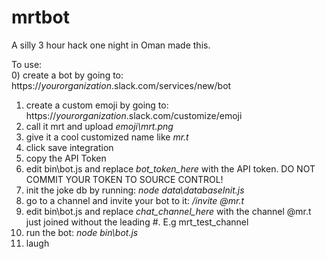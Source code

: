 # mrtbot  
  
A silly 3 hour hack one night in Oman made this.  
  
To use:  
0) create a bot by going to: https://_yourorganization_.slack.com/services/new/bot   
1) create a custom emoji by going to: https://_yourorganization_.slack.com/customize/emoji
2) call it mrt and upload _emoji\mrt.png_  
3) give it a cool customized name like _mr.t_ 
4) click save integration  
5) copy the API Token  
6) edit bin\bot.js and replace _bot_token_here_ with the API token. DO NOT COMMIT YOUR TOKEN TO SOURCE CONTROL!  
7) init the joke db by running: _node data\databaseInit.js_  
8) go to a channel and invite your bot to it: _/invite @mr.t_  
9) edit bin\bot.js and replace _chat_channel_here_ with the channel @mr.t just joined without the leading #. E.g mrt_test_channel  
10) run the bot: _node bin\bot.js_  
11) laugh  
